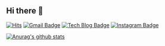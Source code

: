 ##  Hi there 👋 



[![Hits](https://hits.seeyoufarm.com/api/count/incr/badge.svg?url=https%3A%2F%2Fgithub.com%2FJIINHEO&count_bg=%2379C83D&title_bg=%23555555&icon=&icon_color=%23E7E7E7&title=hits&edge_flat=false)](https://hits.seeyoufarm.com) 
[![Gmail Badge](https://img.shields.io/badge/Gmail-d14836?style=flat-square&logo=Gmail&logoColor=white&link=mailto:gjwldls123@gmail.com)](mailto:gjwldls123@gmail.com)
[![Tech Blog Badge](http://img.shields.io/badge/-Tech%20blog-181717?style=flat-square&logo=github&link=https://davinci-ai.tistory.com/)](https://jiinheo.tistory.com/)
[![Instagram Badge](https://img.shields.io/badge/instagram-E4405F?style=flat-square&logo=instagram&logoColor=white&link=https://https://www.instagram.com/ji_________in/)](https://www.instagram.com/ji_________in/)


[![Anurag's github stats](https://github-readme-stats.vercel.app/api?username=JIINHEO&count_private=true&show_icons=true)](https://github.com/anuraghazra/github-readme-stats)


